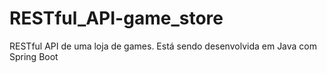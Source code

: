 # RESTful_API-game_store
RESTful API de uma loja de games. Está sendo desenvolvida em Java com Spring Boot
